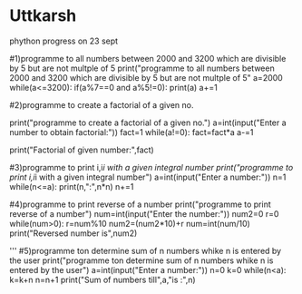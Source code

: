 # Uttkarsh
phython progress on 23 sept

#1)programme to all numbers between 2000 and 3200 which are divisible by 5 but are not multple of 5
print("programme to all numbers between 2000 and 3200 which are divisible by 5 but are not multple of 5"
a=2000
while(a<=3200):
    if(a%7==0 and a%5!=0):
       print(a)
    a+=1 
    
 #2)programme to create a factorial of a given no.

print("programme to create a factorial of a given no.")
a=int(input("Enter a number to obtain factorial:"))
fact=1
while(a!=0):
    fact=fact*a
    a-=1
     
print("Factorial of given number:",fact)     
     
#3)programme to print i,i*i with a given integral number
print("programme to print i,i*i with a given integral number")
a=int(input("Enter a number:"))
n=1
while(n<=a):
    print(n,":",n*n)
    n+=1
    
#4)programme to print reverse of a number
print("programme to print reverse of a number")
num=int(input("Enter the number:"))
num2=0
r=0
while(num>0):
    r=num%10
    num2=(num2*10)+r
    num=int(num/10)
print("Reversed number is",num2)       

'''
#5)programme ton determine sum of n numbers whike n is entered  by the user
print("programme ton determine sum of n numbers whike n is entered  by the user")
a=int(input("Enter a number:"))
n=0
k=0
while(n<a):
    k=k+n
    n=n+1
print("Sum of numbers till",a,"is :",n)    
